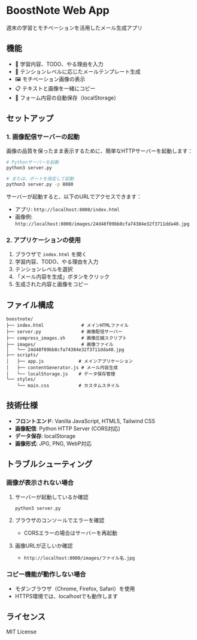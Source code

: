 # BoostNote Web App

週末の学習とモチベーションを活用したメール生成アプリ

## 機能

- 📝 学習内容、TODO、やる理由を入力
- 🎯 テンションレベルに応じたメールテンプレート生成
- 🖼️ モチベーション画像の表示
- 📋 テキストと画像を一緒にコピー
- 💾 フォーム内容の自動保存（localStorage）

## セットアップ

### 1. 画像配信サーバーの起動

画像の品質を保ったまま表示するために、簡単なHTTPサーバーを起動します：

```bash
# Pythonサーバーを起動
python3 server.py

# または、ポートを指定して起動
python3 server.py -p 8080
```

サーバーが起動すると、以下のURLでアクセスできます：
- アプリ: `http://localhost:8000/index.html`
- 画像例: `http://localhost:8000/images/24d48f09bb8cfa74384e32f3711dda40.jpg`

### 2. アプリケーションの使用

1. ブラウザで `index.html` を開く
2. 学習内容、TODO、やる理由を入力
3. テンションレベルを選択
4. 「メール内容を生成」ボタンをクリック
5. 生成された内容と画像をコピー

## ファイル構成

```
boostnote/
├── index.html              # メインHTMLファイル
├── server.py               # 画像配信サーバー
├── compress_images.sh      # 画像圧縮スクリプト
├── images/                 # 画像ファイル
│   └── 24d48f09bb8cfa74384e32f3711dda40.jpg
├── scripts/
│   ├── app.js             # メインアプリケーション
│   ├── contentGenerator.js # メール内容生成
│   └── localStorage.js    # データ保存管理
└── styles/
    └── main.css           # カスタムスタイル
```

## 技術仕様

- **フロントエンド**: Vanilla JavaScript, HTML5, Tailwind CSS
- **画像配信**: Python HTTP Server (CORS対応)
- **データ保存**: localStorage
- **画像形式**: JPG, PNG, WebP対応

## トラブルシューティング

### 画像が表示されない場合

1. サーバーが起動しているか確認
   ```bash
   python3 server.py
   ```

2. ブラウザのコンソールでエラーを確認
   - CORSエラーの場合はサーバーを再起動

3. 画像URLが正しいか確認
   - `http://localhost:8000/images/ファイル名.jpg`

### コピー機能が動作しない場合

- モダンブラウザ（Chrome, Firefox, Safari）を使用
- HTTPS環境では、localhostでも動作します

## ライセンス

MIT License
